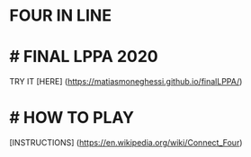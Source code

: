 # FOUR IN LINE
# # FINAL LPPA 2020

TRY IT [HERE] (https://matiasmoneghessi.github.io/finalLPPA/)

# # HOW TO PLAY
[INSTRUCTIONS] (https://en.wikipedia.org/wiki/Connect_Four)
